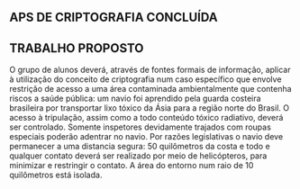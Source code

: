 APS DE CRIPTOGRAFIA CONCLUÍDA
---------------------------------
TRABALHO PROPOSTO
---------------------------------
O grupo de alunos deverá, através de fontes formais de informação, aplicar à
utilização do conceito de criptografia num caso específico que envolve
restrição de acesso a uma área contaminada ambientalmente que contenha
riscos a saúde pública: um navio foi aprendido pela guarda costeira brasileira
por transportar lixo tóxico da Ásia para a região norte do Brasil. O acesso à
tripulação, assim como a todo conteúdo tóxico radiativo, deverá ser
controlado. Somente inspetores devidamente trajados com roupas especiais
poderão adentrar no navio. Por razões legislativas o navio deve permanecer a
uma distancia segura: 50 quilômetros da costa e todo e qualquer contato
deverá ser realizado por meio de helicópteros, para minimizar e restringir o
contato. A área do entorno num raio de 10 quilômetros está isolada.
